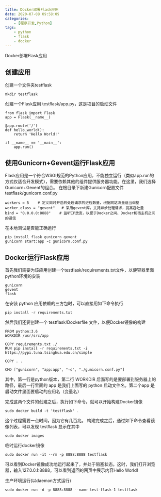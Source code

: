 ```yaml
---
title: Docker部署Flask应用
date: 2020-07-08 09:58:09
categories: 
    - [程序开发,Python]
tags: 
    - python
    - flask
    - docker
---
```

Docker部署Flask应用

<!-- more -->
## 创建应用
创建一个文件夹testflask
```
mkdir testflask
```
创建一个Flask应用 testflask/app.py，这是项目的启动文件
```
from flask import Flask
app = Flask(__name__)

@app.route('/')
def hello_world():
    return 'Hello World!'

if __name__ == '__main__':
    app.run()
```
## 使用Gunicorn+Gevent运行Flask应用
Flask应用是一个符合WSGI规范的Python应用，不能独立运行（类似app.run的方式仅适合开发模式），需要依赖其他的组件提供服务器功能。在这里，我们选择Gunicorn+Gevent的组合。
在根目录下新建Gunicorn配置文件 testflask/gunicorn.conf.py
```
workers = 5    # 定义同时开启的处理请求的进程数量，根据网站流量适当调整
worker_class = "gevent"   # 采用gevent库，支持异步处理请求，提高吞吐量
bind = "0.0.0.0:8888"    # 监听IP放宽，以便于Docker之间、Docker和宿主机之间的通信
```
在本地测试是否能正确运行
```
pip install flask gunicorn gevent
gunicorn start:app -c gunicorn.conf.py
```

## Docker运行Flask应用
首先我们需要为该应用创建一个testflask/requirements.txt文件，以便容器里面python环境的安装
```
gunicorn
gevent
flask
```

在安装 python 应用依赖的三方包时，可以直接用如下命令执行
```
pip install -r requirements.txt
```

然后我们还要创建一个 testflask/Dockerfile 文件，以便Docker镜像的构建
```
FROM python:3.6
WORKDIR /usr/src/app

COPY requirements.txt ./
RUN pip install -r requirements.txt -i https://pypi.tuna.tsinghua.edu.cn/simple

COPY . .

CMD ["gunicorn", "app:app", "-c", "./gunicorn.conf.py"]
```

其中，第一行是python版本，第二行 WORKDIR 后面写的是要部署到服务器上的路径，最后一行里面的 app 是我们上面写的 python 启动文件名，第二个app 是启动文件里面要启动的应用名（变量名）

完成这两个文件的创建之后，执行如下命令，就可以开始构建Docker镜像
```
sudo docker build -t 'testflask' .
```
这个过程需要一点时间，因为它有几百兆。 构建完成之后，通过如下命令查看镜像列表，可以发现 testflask 显示在其中
```
sudo docker images
```

临时运行docker镜像
```
sudo docker run -it --rm -p 8888:8888 testflask
```
可以看到Docker镜像成功地运行起来了，并处于阻塞状态。这时，我们打开浏览器，输入127.0.0.1:8888，可以看到返回的网页中展示内容Hello World!

生产环境运行(以daemon方式运行)
```
sudo docker run -d -p 8888:8888 --name test-flask-1 testflask
```
